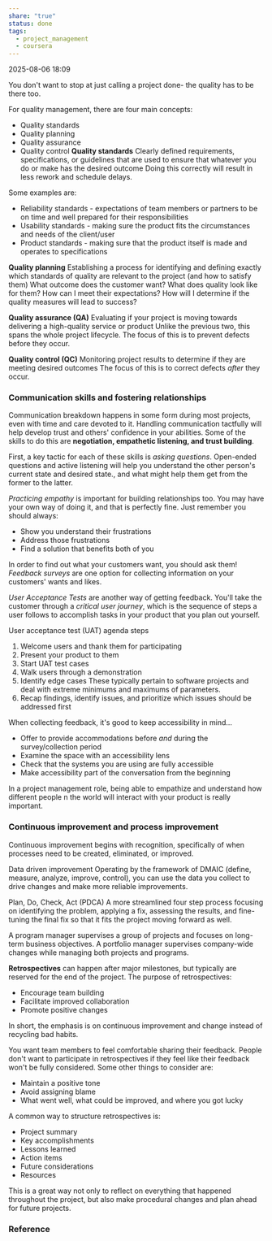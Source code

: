 ```yaml
---
share: "true"
status: done
tags:
  - project_management
  - coursera
---
```

2025-08-06 18:09

You don't want to stop at just calling a project done- the quality has to be there too.

For quality management, there are four main concepts:
- Quality standards
- Quality planning
- Quality assurance
- Quality control
**Quality standards**
	Clearly defined requirements, specifications, or guidelines that are used to ensure that whatever you do or make has the desired outcome
Doing this correctly will result in less rework and schedule delays.

Some examples are:
- Reliability standards - expectations of team members or partners to be on time and well prepared for their responsibilities
- Usability standards - making sure the product fits the circumstances and needs of the client/user
- Product standards - making sure that the product itself is made and operates to specifications

**Quality planning**
	Establishing a process for identifying and defining exactly which standards of quality are relevant to the project (and how to satisfy them)
		What outcome does the customer want?
		What does quality look like for them?
		How can I meet their expectations?
		How will I determine if the quality measures will lead to success?

**Quality assurance (QA)**
	Evaluating if your project is moving towards delivering a high-quality service or product
Unlike the previous two, this spans the whole project lifecycle. The focus of this is to prevent defects before they occur.

**Quality control (QC)**
	Monitoring project results to determine if they are meeting desired outcomes
The focus of this is to correct defects *after* they occur.

### Communication skills and fostering relationships

Communication breakdown happens in some form during most projects, even with time and care devoted to it. Handling communication tactfully will help develop trust and others' confidence in your abilities. Some of the skills to do this are **negotiation, empathetic listening, and trust building**.

First, a key tactic for each of these skills is *asking questions*. Open-ended questions and active listening will help you understand the other person's current state and desired state., and what might help them get from the former to the latter.

*Practicing empathy* is important for building relationships too. You may have your own way of doing it, and that is perfectly fine. Just remember you should always:
- Show you understand their frustrations
- Address those frustrations
- Find a solution that benefits both of you

In order to find out what your customers want, you should ask them! *Feedback surveys* are one option for collecting information on your customers' wants and likes.

*User Acceptance Tests* are another way of getting feedback. You'll take the customer through a *critical user journey*, which is the sequence of steps a user follows to accomplish tasks in your product that you plan out yourself.

User acceptance test (UAT) agenda steps
1. Welcome users and thank them for participating
2. Present your product to them
3. Start UAT test cases
4. Walk users through a demonstration
5. Identify edge cases
	These typically pertain to software projects and deal with extreme minimums and maximums of parameters.
6. Recap findings, identify issues, and prioritize which issues should be addressed first

When collecting feedback, it's good to keep accessibility in mind...
- Offer to provide accommodations before *and* during the survey/collection period
- Examine the space with an accessibility lens
- Check that the systems you are using are fully accessible
- Make accessibility part of the conversation from the beginning

In a project management role, being able to empathize and understand how different people n the world will interact with your product is really important.

### Continuous improvement and process improvement

Continuous improvement begins with recognition, specifically of when processes need to be created, eliminated, or improved.

Data driven improvement
	Operating by the framework of DMAIC (define, measure, analyze, improve, control), you can use the data you collect to drive changes and make more reliable improvements.

Plan, Do, Check, Act (PDCA)
	A more streamlined four step process focusing on identifying the problem, applying a fix, assessing the results, and fine-tuning the final fix so that it fits the project moving forward as well. 

A program manager supervises a group of projects and focuses on long-term business objectives. A portfolio manager supervises company-wide changes while managing both projects and programs.

**Retrospectives** can happen after major milestones, but typically are reserved for the end of the project. The purpose of retrospectives:
- Encourage team building
- Facilitate improved collaboration
- Promote positive changes

In short, the emphasis is on continuous improvement and change instead of recycling bad habits.

You want team members to feel comfortable sharing their feedback. People don't want to participate in retrospectives if they feel like their feedback won't be fully considered. Some other things to consider are:
- Maintain a positive tone
- Avoid assigning blame
- What went well, what could be improved, and where you got lucky

A common way to structure retrospectives is:
- Project summary
- Key accomplishments
- Lessons learned
- Action items
- Future considerations
- Resources

This is a great way not only to reflect on everything that happened throughout the project, but also make procedural changes and plan ahead for future projects.

### Reference
